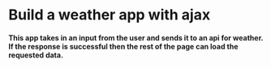 <h1>Build a weather app with ajax</h1>
<h4>This app takes in an input from the user and sends it to an api for weather. If the response is successful then the rest of the page can load the requested data.</h4>
